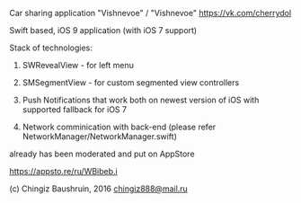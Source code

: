 Car sharing application "Vishnevoe" / "Vishnevoe"
https://vk.com/cherrydol

Swift based, iOS 9 application (with iOS 7 support)

Stack of technologies:

1) SWRevealView - for left menu

2) SMSegmentView - for custom segmented view controllers

3) Push Notifications that work both on newest version of iOS with supported 
fallback for iOS 7

4) Network comminication with back-end (please refer NetworkManager/NetworkManager.swift)

already has been moderated and put on AppStore

https://appsto.re/ru/WBibeb.i

(c) Chingiz Baushruin, 2016
chingiz888@mail.ru
